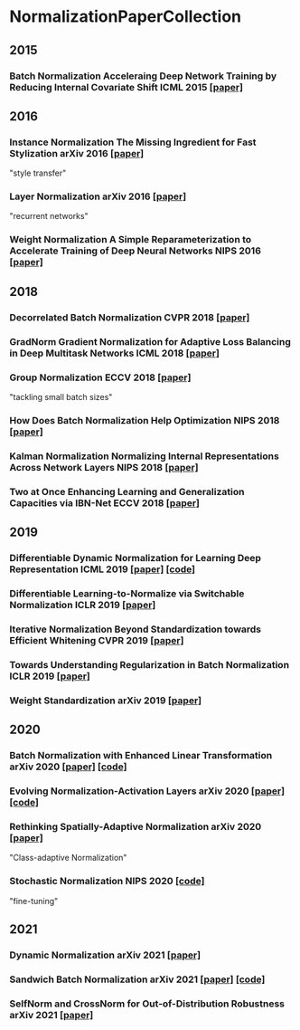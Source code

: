# NormalizationPaperCollection

## 2015
### Batch Normalization Acceleraing Deep Network Training by Reducing Internal Covariate Shift ICML 2015 [[paper]](http://www.jmlr.org/proceedings/papers/v37/ioffe15.html)

## 2016
### Instance Normalization The Missing Ingredient for Fast Stylization arXiv 2016 [[paper]](https://arxiv.org/abs/1607.08022)
"style transfer"
### Layer Normalization arXiv 2016 [[paper]](https://arxiv.org/abs/1607.06450)
"recurrent networks"
### Weight Normalization A Simple Reparameterization to Accelerate Training of Deep Neural Networks NIPS 2016 [[paper]](https://arxiv.org/abs/1602.07868)

## 2018
### Decorrelated Batch Normalization CVPR 2018 [[paper]](http://openaccess.thecvf.com/content_cvpr_2018/html/Huang_Decorrelated_Batch_Normalization_CVPR_2018_paper.html)
### GradNorm Gradient Normalization for Adaptive Loss Balancing in Deep Multitask Networks ICML 2018 [[paper]](http://proceedings.mlr.press/v80/chen18a.html)
### Group Normalization ECCV 2018 [[paper]](https://arxiv.org/abs/1803.08494)
"tackling small batch sizes"
### How Does Batch Normalization Help Optimization NIPS 2018 [[paper]](https://arxiv.org/abs/1805.11604)
### Kalman Normalization Normalizing Internal Representations Across Network Layers NIPS 2018 [[paper]](http://papers.nips.cc/paper/7288-kalman-normalization-normalizing-internal-representations-across-network-layers)
### Two at Once Enhancing Learning and Generalization Capacities via IBN-Net ECCV 2018 [[paper]](http://openaccess.thecvf.com/content_ECCV_2018/html/Xingang_Pan_Two_at_Once_ECCV_2018_paper.html)

## 2019
### Differentiable Dynamic Normalization for Learning Deep Representation ICML 2019 [[paper]](http://proceedings.mlr.press/v97/luo19a.html) [[code]](https://github.com/switchablenorms/Switchable-Normalization)
### Differentiable Learning-to-Normalize via Switchable Normalization ICLR 2019 [[paper]](https://openreview.net/forum?id=ryggIs0cYQ)
### Iterative Normalization Beyond Standardization towards Efficient Whitening CVPR 2019 [[paper]](https://arxiv.org/abs/1904.03441)
### Towards Understanding Regularization in Batch Normalization ICLR 2019 [[paper]](https://openreview.net/forum?id=HJlLKjR9FQ)
### Weight Standardization arXiv 2019 [[paper]](https://arxiv.org/abs/1903.10520)

## 2020
### Batch Normalization with Enhanced Linear Transformation arXiv 2020 [[paper]](https://arxiv.org/abs/2011.14150) [[code]](https://github.com/yuhuixu1993/BNET)
### Evolving Normalization-Activation Layers arXiv 2020 [[paper]](https://arxiv.org/abs/2004.02967) [[code]](https://github.com/tensorflow/tpu/tree/master/models/official/resnet)
### Rethinking Spatially-Adaptive Normalization arXiv 2020 [[paper]]()
"Class-adaptive Normalization"
### Stochastic Normalization NIPS 2020 [[code]](https://github.com/thuml/StochNorm)
"fine-tuning"

## 2021
### Dynamic Normalization arXiv 2021 [[paper]](https://arxiv.org/abs/2101.06073)
### Sandwich Batch Normalization arXiv 2021 [[paper]](https://arxiv.org/abs/2102.11382) [[code]](https://github.com/VITA-Group/Sandwich-Batch-Normalization)
### SelfNorm and CrossNorm for Out-of-Distribution Robustness arXiv 2021 [[paper]](https://arxiv.org/abs/2102.02811)
